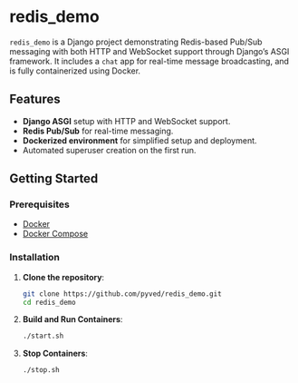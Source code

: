 # redis_demo

`redis_demo` is a Django project demonstrating Redis-based Pub/Sub messaging with both HTTP and WebSocket support through Django’s ASGI framework. It includes a `chat` app for real-time message broadcasting, and is fully containerized using Docker.

## Features

- **Django ASGI** setup with HTTP and WebSocket support.
- **Redis Pub/Sub** for real-time messaging.
- **Dockerized environment** for simplified setup and deployment.
- Automated superuser creation on the first run.

## Getting Started

### Prerequisites

- [Docker](https://docs.docker.com/get-docker/)
- [Docker Compose](https://docs.docker.com/compose/install/)

### Installation

1. **Clone the repository**:
   ```bash
   git clone https://github.com/pyved/redis_demo.git
   cd redis_demo
   ```
1. **Build and Run Containers**:
   ```bash
   ./start.sh
   ```

2. **Stop Containers**:
   ```bash
   ./stop.sh
   ```
